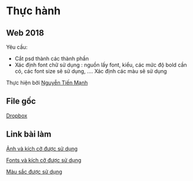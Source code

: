 # **Thực hành**
## **Web 2018**
Yêu cầu: 
- Cắt psd thành các thành phần
-  Xác định font chữ sử dụng : nguồn lấy font, kiểu, các mức độ bold cần có, các font size sẽ sử dụng, .... Xác định các màu sẽ sử dụng

Thực hiện bởi [Nguyễn Tiến Mạnh](https://github.com/tienmanh2208)

## File gốc
[Dropbox](https://www.dropbox.com/sh/mgx4z78ih00y78s/AABbFAhoAznmmu1jIk-49taBa?dl=0)

## Link bài làm

[Ảnh và kích cỡ được sử dụng](https://tienmanh2208.github.io/web2018/images.html)

[Fonts và kích cỡ được sử dụng](https://tienmanh2208.github.io/web2018/fonts.html)

[Màu sắc được sử dụng](https://tienmanh2208.github.io/web2018/colors.html)
